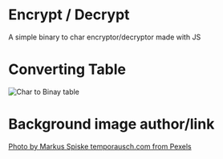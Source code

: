 # Encrypt  / Decrypt 
A simple binary to char encryptor/decryptor made with JS

# Converting Table
![Char to Binay table](https://i.imgur.com/ZdnnIPL.jpg)

# Background image author/link
[Photo by Markus Spiske temporausch.com from Pexels](https://www.pexels.com/photo/codes-on-a-screen-1936299/)

